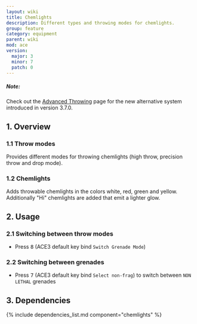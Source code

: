 ```yaml
---
layout: wiki
title: Chemlights
description: Different types and throwing modes for chemlights.
group: feature
category: equipment
parent: wiki
mod: ace
version:
  major: 3
  minor: 7
  patch: 0
---
```


<div class="panel callout">
    <h5>Note:</h5>
    <p>Check out the <a href="{{ site.baseurl }}/wiki/feature/advanced-throwing.html">Advanced Throwing</a> page for the new alternative system introduced in version 3.7.0.</p>
</div>

## 1. Overview

### 1.1 Throw modes
Provides different modes for throwing chemlights (high throw, precision throw and drop mode).

### 1.2 Chemlights
Adds throwable chemlights in the colors white, red, green and yellow. Additionally "Hi" chemlights are added that emit a lighter glow.


## 2. Usage

### 2.1 Switching between throw modes
- Press <kbd>8</kbd> (ACE3 default key bind `Switch Grenade Mode`)

### 2.2 Switching between grenades
- Press <kbd>7</kbd> (ACE3 default key bind `Select non-frag`) to switch between `NON LETHAL` grenades

## 3. Dependencies

{% include dependencies_list.md component="chemlights" %}
